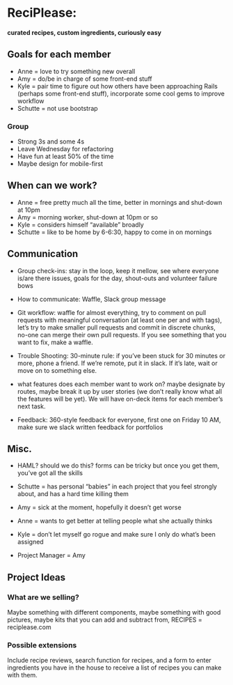 # ReciPlease: 
#### curated recipes, custom ingredients, curiously easy

## Goals for each member

* Anne = love to try something new overall
* Amy = do/be in charge of some front-end stuff
* Kyle = pair time to figure out how others have been approaching Rails (perhaps some front-end stuff), incorporate some cool gems to improve workflow
* Schutte = not use bootstrap

### Group
* Strong 3s and some 4s
* Leave Wednesday for refactoring
* Have fun at least 50% of the time
* Maybe design for mobile-first

## When can we work? 
* Anne = free pretty much all the time, better in mornings and shut-down at 10pm
* Amy = morning worker, shut-down at 10pm or so
* Kyle = considers himself “available” broadly
* Schutte = like to be home by 6-6:30, happy to come in on mornings

## Communication
* Group check-ins: stay in the loop, keep it mellow, see where everyone is/are there issues, goals for the day, shout-outs and volunteer failure bows

* How to communicate: Waffle, Slack group message

* Git workflow: waffle for almost everything, try to comment on pull requests with meaningful conversation (at least one per and with tags), let’s try to make smaller pull requests and commit in discrete chunks, no-one can merge their own pull requests. If you see something that you want to fix, make a waffle.

* Trouble Shooting: 30-minute rule: if you’ve been stuck for 30 minutes or more, phone a friend. If we’re remote, put it in slack. If it’s late, wait or move on to something else.

* what features does each member want to work on? maybe designate by routes, maybe break it up by user stories (we don’t really know what all the features will be yet). We will have on-deck items for each member’s next task.

* Feedback: 360-style feedback for everyone, first one on Friday 10 AM, make sure we slack written feedback for portfolios

## Misc.
* HAML? should we do this? forms can be tricky but once you get them, you’ve got all the skills

* Schutte = has personal “babies” in each project that you feel strongly about, and has a hard time killing them
* Amy = sick at the moment, hopefully it doesn’t get worse
* Anne = wants to get better at telling people what she actually thinks
* Kyle = don’t let myself go rogue and make sure I only do what’s been assigned

* Project Manager = Amy


## Project Ideas
### What are we selling? 
Maybe something with different components, maybe something with good pictures, maybe kits that you can add and subtract from, RECIPES = reciplease.com

### Possible extensions
Include recipe reviews, search function for recipes, and a form to enter ingredients you have in the house to receive a list of recipes you can make with them.